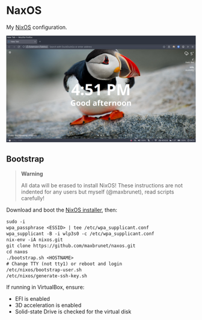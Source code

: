 # NaxOS

My [NixOS](https://nixos.org) configuration.

![Screenshot](screenshot.png)

## Bootstrap

> **Warning**
>
> All data will be erased to install NixOS! These instructions are not indented for any users but myself (@maxbrunet), read scripts carefully!

Download and boot the [NixOS installer](https://nixos.org/download.html#nixos-iso), then:

```shell
sudo -i
wpa_passphrase <ESSID> | tee /etc/wpa_supplicant.conf
wpa_supplicant -B -i wlp3s0 -c /etc/wpa_supplicant.conf
nix-env -iA nixos.git
git clone https://github.com/maxbrunet/naxos.git
cd naxos
./bootstrap.sh <HOSTNAME>
# Change TTY (not tty1) or reboot and login
/etc/nixos/bootstrap-user.sh
/etc/nixos/generate-ssh-key.sh
```

If running in VirtualBox, ensure:

* EFI is enabled
* 3D acceleration is enabled
* Solid-state Drive is checked for the virtual disk
